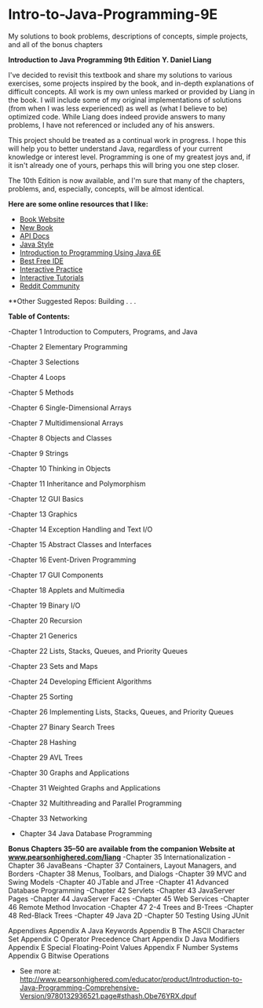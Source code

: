 Intro-to-Java-Programming-9E
============================

My solutions to book problems, descriptions of concepts, simple projects, and all of the bonus chapters


**Introduction to Java Programming 9th Edition**
**Y. Daniel Liang**


I've decided to revisit this textbook and share my solutions to various exercises, some projects inspired by the book, and in-depth explanations of difficult concepts. All work is my own unless marked or provided by Liang in the book. I will include some of my original implementations of solutions (from when I was less experienced) as well as (what I believe to be) optimized code. While Liang does indeed provide answers to many problems, I have not referenced or included any of his answers. 

This project should be treated as a continual work in progress. I hope this will help you to better understand Java, regardless of your current knowledge or interest level. Programming is one of my greatest joys and, if it isn't already one of yours, perhaps this will bring you one step closer.

The 10th Edition is now available, and I'm sure that many of the chapters, problems, and, especially, concepts, will be almost identical.

**Here are some online resources that I like:**

- [Book Website](http://bit.ly/1x8ldY3)
- [New Book](http://amzn.to/1pFMWzv)
- [API Docs](http://bit.ly/1dhrzxG)
- [Java Style](http://bit.ly/1ltYduk)
- [Introduction to Programming Using Java 6E](http://bit.ly/1rRCIsS)
- [Best Free IDE](http://bit.ly/1960oTf)
- [Interactive Practice](http://bit.ly/1jQLwbR)
- [Interactive Tutorials](http://bit.ly/1jBaDRx)
- [Reddit Community](http://bit.ly/1pUBJXz)



**Other Suggested Repos:
Building . . .

**Table of Contents:**

-Chapter 1 Introduction to Computers, Programs, and Java

-Chapter 2 Elementary Programming

-Chapter 3 Selections

-Chapter 4 Loops

-Chapter 5 Methods

-Chapter 6 Single-Dimensional Arrays

-Chapter 7 Multidimensional Arrays

-Chapter 8 Objects and Classes

-Chapter 9 Strings

-Chapter 10 Thinking in Objects

-Chapter 11 Inheritance and Polymorphism

-Chapter 12 GUI Basics

-Chapter 13 Graphics

-Chapter 14 Exception Handling and Text I/O

-Chapter 15 Abstract Classes and Interfaces

-Chapter 16 Event-Driven Programming

-Chapter 17 GUI Components

-Chapter 18 Applets and Multimedia

-Chapter 19 Binary I/O

-Chapter 20 Recursion

-Chapter 21 Generics

-Chapter 22 Lists, Stacks, Queues, and Priority Queues

-Chapter 23 Sets and Maps

-Chapter 24 Developing Efficient Algorithms

-Chapter 25 Sorting

-Chapter 26 Implementing Lists, Stacks, Queues, and Priority Queues

-Chapter 27 Binary Search Trees

-Chapter 28 Hashing

-Chapter 29 AVL Trees

-Chapter 30 Graphs and Applications

-Chapter 31 Weighted Graphs and Applications

-Chapter 32 Multithreading and Parallel Programming

-Chapter 33 Networking
- Chapter 34 Java Database Programming
 
**Bonus Chapters 35–50 are available from the companion Website at www.pearsonhighered.com/liang**
-Chapter 35 Internationalization
-Chapter 36 JavaBeans
-Chapter 37 Containers, Layout Managers, and Borders
-Chapter 38 Menus, Toolbars, and Dialogs
-Chapter 39 MVC and Swing Models
-Chapter 40 JTable and JTree
-Chapter 41 Advanced Database Programming
-Chapter 42 Servlets
-Chapter 43 JavaServer Pages
-Chapter 44 JavaServer Faces
-Chapter 45 Web Services
-Chapter 46 Remote Method Invocation
-Chapter 47 2-4 Trees and B-Trees
-Chapter 48 Red-Black Trees
-Chapter 49 Java 2D
-Chapter 50 Testing Using JUnit

Appendixes
Appendix A Java Keywords
Appendix B The ASCII Character Set
Appendix C Operator Precedence Chart
Appendix D Java Modifiers
Appendix E Special Floating-Point Values
Appendix F Number Systems
Appendix G Bitwise Operations
- See more at: http://www.pearsonhighered.com/educator/product/Introduction-to-Java-Programming-Comprehensive-Version/9780132936521.page#sthash.Obe76YRX.dpuf